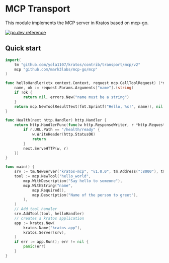 # MCP Transport

This module implements the MCP server in Kratos based on mcp-go.

[![go.dev reference](https://img.shields.io/badge/go.dev-reference-007d9c?logo=go&logoColor=white&style=flat-square)](https://pkg.go.dev/github.com/yola1107/kratos/contrib/transport/mcp/v2)

## Quick start
```go
import(
    tm "github.com/yola1107/kratos/contrib/transport/mcp/v2"
    mcp "github.com/mark3labs/mcp-go/mcp"
)

func helloHandler(ctx context.Context, request mcp.CallToolRequest) (*mcp.CallToolResult, error) {
    name, ok := request.Params.Arguments["name"].(string)
    if !ok {
        return nil, errors.New("name must be a string")
    }
    return mcp.NewToolResultText(fmt.Sprintf("Hello, %s!", name)), nil
}

func Health(next http.Handler) http.Handler {
	return http.HandlerFunc(func(w http.ResponseWriter, r *http.Request) {
		if r.URL.Path == "/health/ready" {
			w.WriteHeader(http.StatusOK)
			return
		}
		next.ServeHTTP(w, r)
	})
}

func main() {
    srv := tm.NewServer("kratos-mcp", "v1.0.0", tm.Address(":8000"), tm.Middleware(Health))
    tool := mcp.NewTool("hello_world",
        mcp.WithDescription("Say hello to someone"),
        mcp.WithString("name",
            mcp.Required(),
            mcp.Description("Name of the person to greet"),
        ),
    )
    // Add tool handler
    srv.AddTool(tool, helloHandler)
    // creates a kratos application
    app := kratos.New(
        kratos.Name("kratos-app"),
        kratos.Server(srv),
    )
    if err := app.Run(); err != nil {
        panic(err)
    }
}
```
